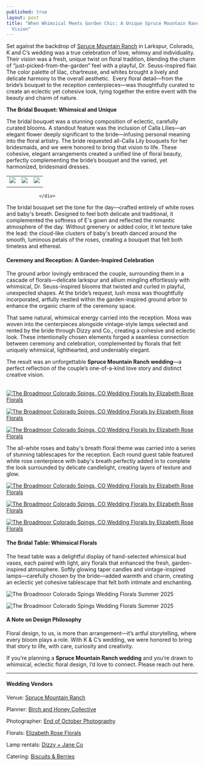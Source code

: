 ```yaml
---
published: true
layout: post
title: "When Whimsical Meets Garden Chic: A Unique Spruce Mountain Ranch Wedding
  Vision"
---
```

Set against the backdrop of [Spruce Mountain Ranch](https://sprucemountainevents.com/) in Larkspur, Colorado, K and C’s wedding was a true celebration of love, whimsy and individuality. Their vision was a fresh, unique twist on floral tradition, blending the charm of “just-picked-from-the-garden” feel with a playful, Dr. Seuss-inspired flair. The color palette of lilac, chartreuse, and whites brought a lively and delicate harmony to the overall aesthetic.  Every floral detail—from the bride’s bouquet to the reception centerpieces—was thoughtfully curated to create an eclectic yet cohesive look, tying together the entire event with the beauty and charm of nature.

**The Bridal Bouquet: Whimsical and Unique**

The bridal bouquet was a stunning composition of eclectic, carefully curated blooms. A standout feature was the inclusion of Calla Lilies—an elegant flower deeply significant to the bride—infusing personal meaning into the floral artistry. The bride requested all-Calla Lily bouquets for her bridesmaids, and we were honored to bring that vision to life. These cohesive, elegant arrangements created a unified line of floral beauty, perfectly complementing the bride’s bouquet and the varied, yet harmonized, bridesmaid dresses.

|     |     |     |
| --- | --- | --- |
| ![](/images/elizabeth-rose-florals-colorado-wedding-2.jpg) | ![](/images/Spruce%20Mountain%20Ranch%20Bridal%20Bouquet.jpg) | ![](/images/20250503-BAY01187.jpg) |
|     |     |     |

```
            </div>
```

The bridal bouquet set the tone for the day—crafted entirely of white roses and baby's breath. Designed to feel both delicate and traditional, it complemented the softness of E's gown and reflected the romantic atmosphere of the day. Without greenery or added color, it let texture take the lead: the cloud-like clusters of baby's breath danced around the smooth, luminous petals of the roses, creating a bouquet that felt both timeless and ethereal.

#### **Ceremony and Reception: A Garden-Inspired Celebration**

The ground arbor lovingly embraced the couple, surrounding them in a cascade of florals—delicate larkspur and allium mingling effortlessly with whimsical, Dr. Seuss-inspired blooms that twisted and curled in playful, unexpected shapes. At the bride’s request, lush moss was thoughtfully incorporated, artfully nestled within the garden-inspired ground arbor to enhance the organic charm of the ceremony space.

That same natural, whimsical energy carried into the reception. Moss was woven into the centerpieces alongside vintage-style lamps selected and rented by the bride through Dizzy and Co., creating a cohesive and eclectic look. These intentionally chosen elements forged a seamless connection between ceremony and celebration, complemented by florals that felt uniquely whimsical, lighthearted, and undeniably elegant.

The result was an unforgettable **Spruce Mountain Ranch wedding**—a perfect reflection of the couple’s one-of-a-kind love story and distinct creative vision.

|     |     |     |
| --- | --- | --- |

[![The Broadmoor Colorado Spings, CO Wedding Florals by Elizabeth Rose Florals](/images/the-broadmoor-colorado-springs-wedding-florals-2.jpg)](/images/the-broadmoor-colorado-springs-wedding-florals-2.jpg)

[![The Broadmoor Colorado Spings, CO Wedding Florals by Elizabeth Rose Florals](/images/the-broadmoor-colorado-springs-wedding-florals-3.jpg)](/images/the-broadmoor-colorado-springs-wedding-florals-3.jpg)

[![The Broadmoor Colorado Spings, CO Wedding Florals by Elizabeth Rose Florals](/images/broadmoor_wedding_florals_Eleanor&Sam_Portraits_0096_1.jpg)](/images/broadmoor_wedding_florals_Eleanor&Sam_Portraits_0096_1.jpg)

The all-white roses and baby's breath floral theme was carried into a series of stunning tablescapes for the reception. Each round guest table featured white rose centerpiece with baby's breath perfectly added in to complete the look surrounded by delicate candlelight, creating layers of texture and glow.

[![The Broadmoor Colorado Spings, CO Wedding Florals by Elizabeth Rose Florals](/images/the-broadmoor-colorado-springs-wedding-florals-9.jpg)](/images/the-broadmoor-colorado-springs-wedding-florals-9.jpg)

[![The Broadmoor Colorado Spings, CO Wedding Florals by Elizabeth Rose Florals](/images/the-broadmoor-colorado-springs-wedding-florals-8.jpg)](/images/the-broadmoor-colorado-springs-wedding-florals-8.jpg)

[![The Broadmoor Colorado Spings, CO Wedding Florals by Elizabeth Rose Florals](/images/broadmoor_wedding_florals__Eleanor&Sam_ReceptionDetails&CocktailHour_0054_(2048).jpg)](/images/broadmoor_wedding_florals__Eleanor&Sam_ReceptionDetails&CocktailHour_0054_\(2048\).jpg)

#### **The Bridal Table: Whimsical Florals**

The head table was a delightful display of hand-selected whimsical bud vases, each paired with light, airy florals that enhanced the fresh, garden-inspired atmosphere. Softly glowing taper candles and vintage-inspired lamps—carefully chosen by the bride—added warmth and charm, creating an eclectic yet cohesive tablescape that felt both intimate and enchanting.

![The Broadmoor Colorado Spings Wedding Florals Summer 2025](/images/the-broadmoor-colorado-springs-wedding-florals-1.jpg)

![The Broadmoor Colorado Spings Wedding Florals Summer 2025](/images/the-broadmoor-colorado-springs-wedding-florals-6.jpg)

#### **A Note on Design Philosophy**

Floral design, to us, is more than arrangement—it’s artful storytelling, where every bloom plays a role. With K & C’s wedding, we were honored to bring that story to life, with care, curiosity and creativity.

If you’re planning a **Spruce Mountain Ranch wedding** and you’re drawn to whimsical, eclectic floral design, I’d love to connect. Please reach out here.

* * *

#### Wedding Vendors

Venue: [Spruce Mountain Ranch](https://sprucemountainevents.com/)

Planner: [Birch and Honey Collective](https://birchandhoneycollective.com/)

Photographer: [End of October Photography](https://www.endofoctober.com/)

Florals: [Elizabeth Rose Florals](https://elizabethroseflorals.com/)

Lamp rentals: [Dizzy + Jane Co](https://dizzyandjayne.co/)

Catering: [Biscuits & Berries](https://www.biscuitsandberries.com/)